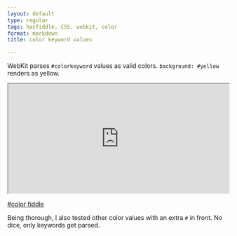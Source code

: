 ```yaml
---
layout: default
type: regular
tags: hasfiddle, CSS, webkit, color
format: markdown
title: color keyword values

---
```

WebKit parses `#colorkeyword` values as valid colors. `background: #yellow` renders as yellow.

<iframe style="width: 100%; height: 250px" src="http://jsfiddle.net/desandro/NVBmc/embedded/result,css,html"> </iframe>

[#color fiddle](http://jsfiddle.net/desandro/NVBmc)

Being thorough, I also tested other color values with an extra `#` in front. No dice, only keywords get parsed.